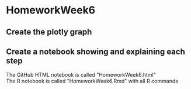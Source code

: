# HomeworkWeek6
  
## Create the plotly graph  
## Create a notebook showing and explaining each step  
  
The GitHub HTML notebook is called "HomeworkWeek6.html"  
The R notebook is called "HomeworkWeek6.Rmd" with all R commands  
